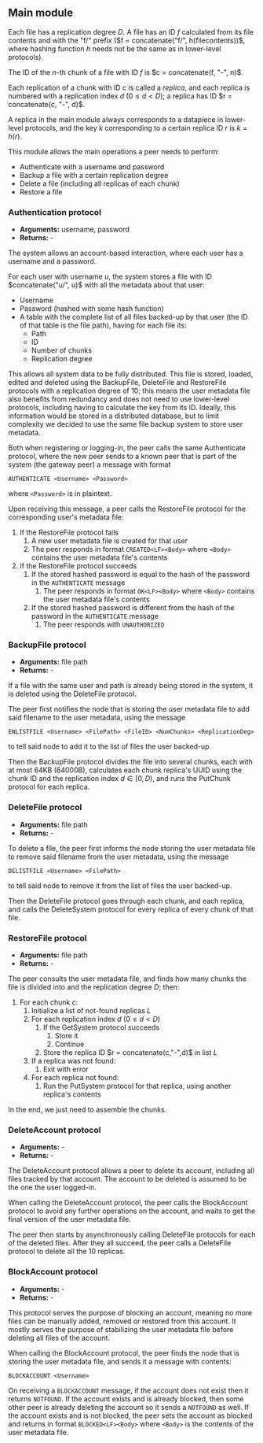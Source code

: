 ## Main module

Each file has a replication degree $D$. A file has an ID $f$ calculated from its file contents and with the "f/" prefix ($f = concatenate("f/", h(filecontents))$, where hashing function $h$ needs not be the same as in lower-level protocols).

The ID of the $n$-th chunk of a file with ID $f$ is $c = concatenate(f, "-", n)$.

Each replication of a chunk with ID $c$ is called a *replica*, and each replica is numbered with a replication index $d$ ($0 ≤ d < D$); a replica has ID $r = concatenate(c, "-", d)$.

A replica in the main module always corresponds to a datapiece in lower-level protocols, and the key $k$ corresponding to a certain replica ID $r$ is $k = h(r)$.

This module allows the main operations a peer needs to perform:

- Authenticate with a username and password
- Backup a file with a certain replication degree
- Delete a file (including all replicas of each chunk)
- Restore a file

### Authentication protocol

- **Arguments:** username, password
- **Returns:** -

The system allows an account-based interaction, where each user has a username and a password.

For each user with username $u$, the system stores a file with ID $concatenate("u/", u)$ with all the metadata about that user:

- Username
- Password (hashed with some hash function)
- A table with the complete list of all files backed-up by that user (the ID of that table is the file path), having for each file its:
  - Path
  - ID
  - Number of chunks
  - Replication degree

This allows all system data to be fully distributed. This file is stored, loaded, edited and deleted using the BackupFile, DeleteFile and RestoreFile protocols with a replication degree of 10; this means the user metadata file also benefits from redundancy and does not need to use lower-level protocols, including having to calculate the key from its ID. Ideally, this information would be stored in a distributed database, but to limit complexity we decided to use the same file backup system to store user metadata.

Both when registering or logging-in, the peer calls the same Authenticate protocol, where the new peer sends to a known peer that is part of the system (the gateway peer) a message with format

```
AUTHENTICATE <Username> <Password>
```

where `<Password>` is in plaintext.

Upon receiving this message, a peer calls the RestoreFile protocol for the corresponding user's metadata file:

1. If the RestoreFile protocol fails
   1. A new user metadata file is created for that user
   2. The peer responds in format `CREATED<LF><Body>` where `<Body>` contains the user metadata file's contents
2. If the RestoreFile protocol succeeds
   1. If the stored hashed password is equal to the hash of the password in the `AUTHENTICATE` message
      1. The peer responds in format `OK<LF><Body>` where `<Body>` contains the user metadata file's contents
   2. If the stored hashed password is different from the hash of the password in the `AUTHENTICATE` message
      1. The peer responds with `UNAUTHORIZED`

### BackupFile protocol

- **Arguments:** file path
- **Returns:** -

If a file with the same user and path is already being stored in the system, it is deleted using the DeleteFile protocol.

The peer first notifies the node that is storing the user metadata file to add said filename to the user metadata, using the message

```
ENLISTFILE <Username> <FilePath> <FileID> <NumChunks> <ReplicationDeg>
```

to tell said node to add it to the list of files the user backed-up.

Then the BackupFile protocol divides the file into several chunks, each with at most 64KB (64000B), calculates each chunk replica's UUID using the chunk ID and the replication index $d \in [0, D)$, and runs the PutChunk protocol for each replica.

### DeleteFile protocol

- **Arguments:** file path
- **Returns:** -

To delete a file, the peer first informs the node storing the user metadata file to remove said filename from the user metadata, using the message

```
DELISTFILE <Username> <FilePath>
```

to tell said node to remove it from the list of files the user backed-up.

Then the DeleteFile protocol goes through each chunk, and each replica, and calls the DeleteSystem protocol for every replica of every chunk of that file.

### RestoreFile protocol

- **Arguments:** file path
- **Returns:** -

The peer consults the user metadata file, and finds how many chunks the file is divided into and the replication degree $D$; then:

1. For each chunk $c$:
   1. Initialize a list of not-found replicas $L$
   2. For each replication index $d$ ($0 ≤ d < D$)
      1. If the GetSystem protocol succeeds
         1. Store it
         2. Continue
      2. Store the replica ID $r = concatenate(c,"-",d)$ in list $L$
   3. If a replica was not found:
      1. Exit with error
   4. For each replica not found:
      1. Run the PutSystem protocol for that replica, using another replica's contents

In the end, we just need to assemble the chunks.

### DeleteAccount protocol

- **Arguments:** -
- **Returns:** -

The DeleteAccount protocol allows a peer to delete its account, including all files tracked by that account. The account to be deleted is assumed to be the one the user logged-in.

When calling the DeleteAccount protocol, the peer calls the BlockAccount protocol to avoid any further operations on the account, and waits to get the final version of the user metadata file.

The peer then starts by asynchronously calling DeleteFile protocols for each of the deleted files. After they all succeed, the peer calls a DeleteFile protocol to delete all the 10 replicas.

### BlockAccount protocol

- **Arguments:** -
- **Returns:** -

This protocol serves the purpose of blocking an account, meaning no more files can be manually added, removed or restored from this account. It mostly serves the purpose of stabilizing the user metadata file before deleting all files of the account.

When calling the BlockAccount protocol, the peer finds the node that is storing the user metadata file, and sends it a message with contents:

```
BLOCKACCOUNT <Username>
```

On receiving a `BLOCKACCOUNT` message, if the account does not exist then it returns `NOTFOUND`. If the account exists and is already blocked, then some other peer is already deleting the account so it sends a `NOTFOUND` as well. If the account exists and is not blocked, the peer sets the account as blocked and returns in format `BLOCKED<LF><Body>` where `<Body>` is the contents of the user metadata file.
